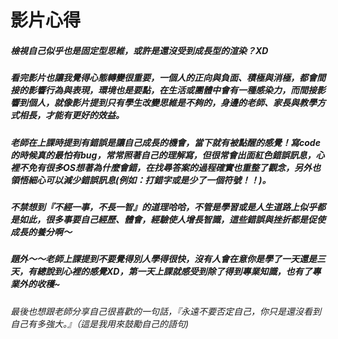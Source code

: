 # 影片心得
##### 檢視自己似乎也是固定型思維，或許是還沒受到成長型的渲染？XD
##### 看完影片也讓我覺得心態轉變很重要，一個人的正向與負面、積極與消極，都會間接的影響行為與表現，環境也是要點，在生活或團體中會有一種感染力，而間接影響到個人，就像影片提到只有學生改變思維是不夠的，身邊的老師、家長與教學方式相長，才能有更好的效益。
##### 老師在上課時提到有錯誤是讓自己成長的機會，當下就有被點醒的感覺！寫code的時候真的最怕有bug，常常照著自己的理解寫，但很常會出面紅色錯誤訊息，心裡不免有很多OS想著為什麼會錯，在找尋答案的過程確實也重整了觀念，另外也領悟細心可以減少錯誤訊息(例如：打錯字或是少了一個符號！！)。
##### 不禁想到『不經一事，不長一智』的道理哈哈，不管是學習或是人生道路上似乎都是如此，很多事要自己經歷、體會，經驗使人增長智識，這些錯誤與挫折都是促使成長的養分啊～
##### 題外～～老師上課提到不要覺得別人學得很快，沒有人會在意你是學了一天還是三天，有總說到心裡的感覺XD，第一天上課就感受到除了得到專業知識，也有了專業外的收穫~
###### 最後也想跟老師分享自己很喜歡的一句話，『永遠不要否定自己，你只是還沒看到自己有多強大。』（這是我用來鼓勵自己的語句)